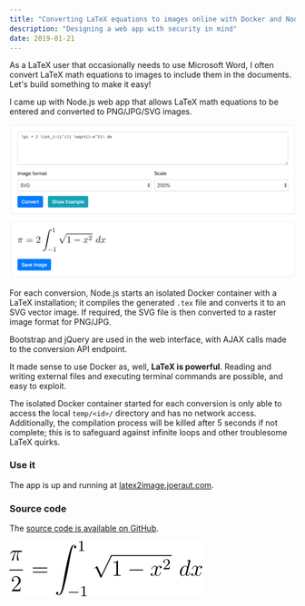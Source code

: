 ```yaml
---
title: "Converting LaTeX equations to images online with Docker and Node.js"
description: "Designing a web app with security in mind"
date: 2019-01-21
---
```


As a LaTeX user that occasionally needs to use Microsoft Word, I often convert LaTeX math equations to images to include them in the documents. Let's build something to make it easy!

I came up with Node.js web app that allows LaTeX math equations to be entered and converted to PNG/JPG/SVG images.

![Homepage](/images/posts/latex-to-image-web/main.png "Main")


For each conversion, Node.js starts an isolated Docker container with a LaTeX installation; it compiles the generated `.tex` file and converts it to an SVG vector image. If required, the SVG file is then converted to a raster image format for PNG/JPG.

Bootstrap and jQuery are used in the web interface, with AJAX calls made to the conversion API endpoint.

It made sense to use Docker as, well, **LaTeX is powerful**. Reading and writing external files and executing terminal commands are possible, and easy to exploit.

The isolated Docker container started for each conversion is only able to access the local `temp/<id>/` directory and has no network access.
Additionally, the compilation process will be killed after 5 seconds if not complete; this is to safeguard against infinite loops and other troublesome LaTeX quirks.

### Use it

The app is up and running at [latex2image.joeraut.com](https://latex2image.joeraut.com/).

### Source code

The [source code is available on GitHub](https://github.com/joeraut/latex2image-web).

![Equation](/images/posts/latex-to-image-web/equation.svg "Equation")